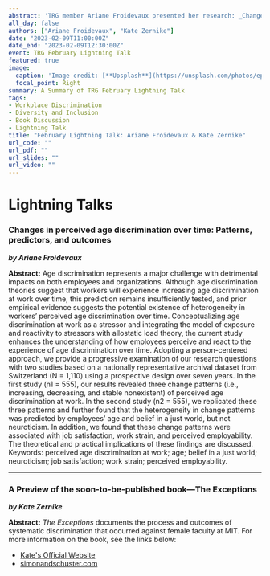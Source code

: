 ```yaml
---
abstract: 'TRG member Ariane Froidevaux presented her research: _Changes in perceived age discrimination over time: Patterns, predictors, and outcomes_. Then, Kate Zernike (New York Times) gave us a preview of her soon-to-be-published book _The Exceptions_ (2023), which documents the process and outcomes of systematic discrimination that occurred against female faculty at MIT.'
all_day: false
authors: ["Ariane Froidevaux", "Kate Zernike"]
date: "2023-02-09T11:00:00Z"
date_end: "2023-02-09T12:30:00Z"
event: TRG February Lightning Talk
featured: true
image:
  caption: 'Image credit: [**Upsplash**](https://unsplash.com/photos/epiORjQiXOg)'
  focal_point: Right
summary: A Summary of TRG February Lightning Talk
tags:
- Workplace Discrimination
- Diversity and Inclusion
- Book Discussion
- Lightning Talk
title: "February Lightning Talk: Ariane Froidevaux & Kate Zernike"
url_code: ""
url_pdf: ""
url_slides: ""
url_video: ""
---
```


# Lightning Talks

### Changes in perceived age discrimination over time: Patterns, predictors, and outcomes
**_by Ariane Froidevaux_**

**Abstract:** Age discrimination represents a major challenge with detrimental impacts on both employees and organizations. Although age discrimination theories suggest that workers will experience increasing age discrimination at work over time, this prediction remains insufficiently tested, and prior empirical evidence suggests the potential existence of heterogeneity in workers’ perceived age discrimination over time. Conceptualizing age discrimination at work as a stressor and integrating the model of exposure and reactivity to stressors with allostatic load theory, the current study enhances the understanding of how employees perceive and react to the experience of age discrimination over time. Adopting a person-centered approach, we provide a progressive examination of our research questions with two studies based on a nationally representative archival dataset from Switzerland (N = 1,110) using a prospective design over seven years. In the first study (n1 = 555), our results revealed three change patterns (i.e., increasing, decreasing, and stable nonexistent) of perceived age discrimination at work. In the second study (n2 = 555), we replicated these three patterns and further found that the heterogeneity in change patterns was predicted by employees’ age and belief in a just world, but not neuroticism. In addition, we found that these change patterns were associated with job satisfaction, work strain, and perceived employability. The theoretical and practical implications of these findings are discussed.
Keywords: perceived age discrimination at work; age; belief in a just world; neuroticism; job satisfaction; work strain; perceived employability.

---

### A Preview of the soon-to-be-published book—The Exceptions
**_by Kate Zernike_**

**Abstract:** _The Exceptions_ documents the process and outcomes of systematic discrimination that occurred against female faculty at MIT. For more information on the book, see the links below:

- [Kate's Official Website](http://katezernike.net/)
- [simonandschuster.com](https://www.simonandschuster.com/books/The-Exceptions/Kate-Zernike/9781982131838)
